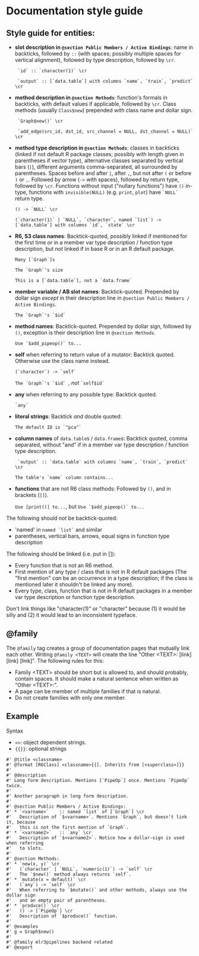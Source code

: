 # Documentation style guide

## Style guide for entities:

* **slot description in `@section Public Members / Active Bindings`**: name in backticks, followed by ` :: ` (with spaces; possibly multiple spaces for vertical alignment), followed by type description, followed by `\cr`.

  `` `id` :: `character(1)` \cr``
  
  `` `output` :: [`data.table`] with columns `name`, `train`, `predict` \cr``

* **method description in `@section Methods`**: function's formals in backticks, with  default values if applicable, followed by `\cr`. Class methods (usually `Class$new`) prepended with class name and dollar sign.

  `` `Graph$new()` \cr``
  
  `` `add_edge(src_id, dst_id, src_channel = NULL, dst_channel = NULL)` \cr``
  
* **method type description in `@section Methods`**: classes in backticks (linked if not default R package classes; possibly with length given in parentheses if vector type), alternative classes separated by vertical bars (`|`), different arguments comma-separated, all surrounded by parentheses. Spaces before and after `|`, after `,`, but not after `(` or before `)` or `,`. Followed by arrow (` -> ` with spaces), followed by return type, followed by `\cr`. Functions without input ("nullary functions") have `()` in-type, functions with `invisible(NULL)` (e.g. `print`, `plot`) have `` `NULL` `` return type.

  ``() -> `NULL` \cr``
  
  ``(`character(1)` | `NULL`, `character`, named `list`) -> [`data.table`] with columns `id`, `state` \cr``

* **R6, S3 class names**: Backtick-quoted, possibly linked if mentioned for the first time *or* in a member var type description / function type description, but *not* linked if in base R or in an R default package.

  ``Many [`Graph`]s``
  
  ``The `Graph`'s size``
  
  ``This is a [`data.table`], not a `data.frame` ``

* **member variable / AB slot names**: Backtick-quoted. Prepended by dollar sign *except* in their description line in `@section Public Members / Active Bindings`.

  ``The `Graph`'s `$id` ``
  
* **method names**: Backtick-quoted. Prepended by dollar sign, followed by `()`, exception is their description line in `@section Methods`.

  ``Use `$add_pipeop()` to...``

* **self** when referring to return value of a mutator: Backtick quoted. Otherwise use the class name instead.

  ``(`character`) -> `self` ``
  
  ``The `Graph`'s `$id` ``, *not* `` `self$id` ``

* **any** when referring to any possible type: Backtick quoted.

  `` `any` ``
  
* **literal strings**: Backtick *and* double quoted:

  ``The default ID is `"pca"` ``

* **column names** of `data.table`s / `data.frame`s: Backtick quoted, comma separated, without "and" if in a member var type description / function type description.

  `` `output` :: `data.table` with columns `name`, `train`, `predict` \cr``

  ``The table's `name` column contains...``
  
* **functions** that are not R6 class methods: Followed by `()`, and in  brackets (`[]`).

  ``Use [print()] to...``, but ``Use `$add_pipeop()` to...``

The following should *not* be backtick-quoted:

* 'named' in `` named `list` `` and similar
* parentheses, vertical bars, arrows, equal signs in function type description

The following should be linked (i.e. put in []):

* Every function that is not an R6 method.
* First mention of any type / class that is not in R default packages (The "first mention" *can* be an occurrence in a type description; if the class is mentioned later it shouldn't be linked any more).
* Every type, class, function that is not in R default packages in a member var type description or function type description.

Don't link things like "character(1)" or "character" because (1) it would be silly and (2) it would lead to an inconsistent typeface.

## @family

The `@family` tag creates a group of documentation pages that mutually link each other. Writing `@family <TEXT>` will create the line "Other \<TEXT\>: \[link\] \[link\] \[link\]". The following rules for this:

* Family \<TEXT\> should be short but is allowed to, and should probably, contain spaces. It should make a natural sentence when written as "Other \<TEXT\>:".
* A page can be member of multiple families if that is natural.
* Do not create families with only one member.

## Example

Syntax

* `<>`: object dependent strings.
* `{{}}`: optional strings

```
#' @title <classname>
#' @format [R6Class] <classname>{{[. Inherits from [<superclass>]}}
#'
#' @description
#' Long form description. Mentions [`PipeOp`] once. Mentions `PipeOp` twice.
#'
#' Another paragraph in long form description.
#'
#' @section Public Members / Active Bindings:
#' * `<varname>`    :: named `list` of [`Graph`] \cr
#'   Description of `$<varname>`. Mentions `Graph`, but doesn't link it, because
#'   this is not the first mention of `Graph`.
#' * `<varname2>`   :: `any` \cr
#'   Description of `$<varname2>`. Notice how a dollar-sign is used when referring
#'   to slots.
#'
#' @section Methods:
#' * `new(x, y)` \cr
#'   (`character` | `NULL`, `numeric(1)`) -> `self` \cr
#'   The `$new()` method always returns `self`.
#' * `mutate(x = default)` \cr
#'   (`any`) -> `self` \cr
#'   When referring to `$mutate()` and other methods, always use the dollar sign
#'   and an empty pair of parentheses.
#' * `produce()` \cr
#'   () -> [`PipeOp`] \cr
#'   Description of `$produce()` function.
#'
#' @examples
#' g = Graph$new()
#'
#' @family mlr3pipelines backend related
#' @export
```
